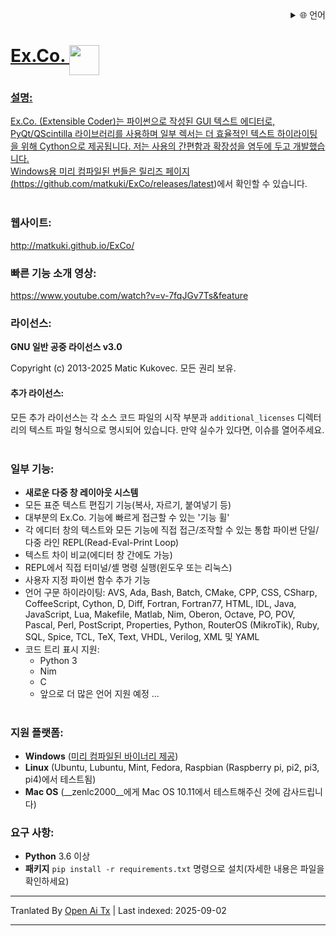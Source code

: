 
<div align="right">
  <details>
    <summary >🌐 언어</summary>
    <div>
      <div align="center">
        <a href="https://openaitx.github.io/view.html?user=matkuki&project=ExCo&lang=en">English</a>
        | <a href="https://openaitx.github.io/view.html?user=matkuki&project=ExCo&lang=zh-CN">简体中文</a>
        | <a href="https://openaitx.github.io/view.html?user=matkuki&project=ExCo&lang=zh-TW">繁體中文</a>
        | <a href="https://openaitx.github.io/view.html?user=matkuki&project=ExCo&lang=ja">日本語</a>
        | <a href="https://openaitx.github.io/view.html?user=matkuki&project=ExCo&lang=ko">한국어</a>
        | <a href="https://openaitx.github.io/view.html?user=matkuki&project=ExCo&lang=hi">हिन्दी</a>
        | <a href="https://openaitx.github.io/view.html?user=matkuki&project=ExCo&lang=th">ไทย</a>
        | <a href="https://openaitx.github.io/view.html?user=matkuki&project=ExCo&lang=fr">Français</a>
        | <a href="https://openaitx.github.io/view.html?user=matkuki&project=ExCo&lang=de">Deutsch</a>
        | <a href="https://openaitx.github.io/view.html?user=matkuki&project=ExCo&lang=es">Español</a>
        | <a href="https://openaitx.github.io/view.html?user=matkuki&project=ExCo&lang=it">Italiano</a>
        | <a href="https://openaitx.github.io/view.html?user=matkuki&project=ExCo&lang=ru">Русский</a>
        | <a href="https://openaitx.github.io/view.html?user=matkuki&project=ExCo&lang=pt">Português</a>
        | <a href="https://openaitx.github.io/view.html?user=matkuki&project=ExCo&lang=nl">Nederlands</a>
        | <a href="https://openaitx.github.io/view.html?user=matkuki&project=ExCo&lang=pl">Polski</a>
        | <a href="https://openaitx.github.io/view.html?user=matkuki&project=ExCo&lang=ar">العربية</a>
        | <a href="https://openaitx.github.io/view.html?user=matkuki&project=ExCo&lang=fa">فارسی</a>
        | <a href="https://openaitx.github.io/view.html?user=matkuki&project=ExCo&lang=tr">Türkçe</a>
        | <a href="https://openaitx.github.io/view.html?user=matkuki&project=ExCo&lang=vi">Tiếng Việt</a>
        | <a href="https://openaitx.github.io/view.html?user=matkuki&project=ExCo&lang=id">Bahasa Indonesia</a>
        | <a href="https://openaitx.github.io/view.html?user=matkuki&project=ExCo&lang=as">অসমীয়া</
      </div>
    </div>
  </details>
</div>

# Ex&#46;Co&#46; <img src="https://github.com/matkuki/Ex-Co/blob/master/resources/exco-icon.png" align="top" width="48" height="48">
### 설명: ###
Ex&#46;Co&#46; (Extensible Coder)는 파이썬으로 작성된 GUI 텍스트 에디터로, PyQt/QScintilla 라이브러리를 사용하며 일부 렉서는 더 효율적인 텍스트 하이라이팅을 위해 Cython으로 제공됩니다.
저는 사용의 간편함과 확장성을 염두에 두고 개발했습니다.<br>
Windows용 미리 컴파일된 번들은 릴리즈 페이지(https://github.com/matkuki/ExCo/releases/latest)에서 확인할 수 있습니다.
<br><br>
### 웹사이트: ###
http://matkuki.github.io/ExCo/
<br>
### 빠른 기능 소개 영상: ###
https://www.youtube.com/watch?v=v-7fqJGv7Ts&feature

### 라이선스: ###
__GNU 일반 공중 라이선스 v3.0__

Copyright (c) 2013-2025 Matic Kukovec. 모든 권리 보유.
  
#### 추가 라이선스: ####
모든 추가 라이선스는 각 소스 코드 파일의 시작 부분과 ```additional_licenses``` 디렉터리의 텍스트 파일 형식으로 명시되어 있습니다. 만약 실수가 있다면, 이슈를 열어주세요.
<br><br>

### 일부 기능: ###
- **새로운 다중 창 레이아웃 시스템**
- 모든 표준 텍스트 편집기 기능(복사, 자르기, 붙여넣기 등)
- 대부분의 Ex&#46;Co&#46; 기능에 빠르게 접근할 수 있는 '기능 휠'
- 각 에디터 창의 텍스트와 모든 기능에 직접 접근/조작할 수 있는 통합 파이썬 단일/다중 라인 REPL(Read-Eval-Print Loop)
- 텍스트 차이 비교(에디터 창 간에도 가능)
- REPL에서 직접 터미널/셸 명령 실행(윈도우 또는 리눅스)
- 사용자 지정 파이썬 함수 추가 기능
- 언어 구문 하이라이팅: AVS, Ada, Bash, Batch, CMake, CPP, CSS, CSharp, CoffeeScript, Cython, D, Diff, Fortran, Fortran77, HTML, IDL, Java, JavaScript, Lua, Makefile, Matlab, Nim, Oberon, Octave, PO, POV, Pascal, Perl, PostScript, Properties, Python, RouterOS (MikroTik), Ruby, SQL, Spice, TCL, TeX, Text, VHDL, Verilog, XML 및 YAML
- 코드 트리 표시 지원: 
    - Python 3
    - Nim
    - C
    - 앞으로 더 많은 언어 지원 예정 ...
<br><br>

### 지원 플랫폼: ###
- __Windows__ ([미리 컴파일된 바이너리 제공](https://github.com/matkuki/ExCo/releases))
- __Linux__ (Ubuntu, Lubuntu, Mint, Fedora, Raspbian (Raspberry pi, pi2, pi3, pi4)에서 테스트됨)
- __Mac OS__ (__zenlc2000__에게 Mac OS 10.11에서 테스트해주신 것에 감사드립니다)

### 요구 사항: ###
- __Python__ 3.6 이상
- __패키지__ `pip install -r requirements.txt` 명령으로 설치(자세한 내용은 파일을 확인하세요)


---

Tranlated By [Open Ai Tx](https://github.com/OpenAiTx/OpenAiTx) | Last indexed: 2025-09-02

---